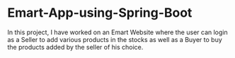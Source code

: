 # Emart-App-using-Spring-Boot
In this project, I have worked on an Emart Website where the user can login as a Seller to add various products in the stocks as well as a Buyer to buy the products added by the seller of his choice.
